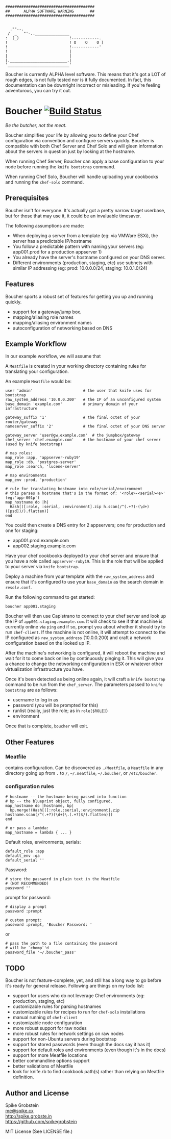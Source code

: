 
    #######################################
    ##      ALPHA SOFTWARE WARNING       ##
    #######################################


      .""--.
     /  _   "'-.._______________
    :  (_)                      !------------.
    !                           ! O    O    O )
    !                           !------------'
    !                           |
    |                           |
    |._________________________.|
    '___________________________'


Boucher is currently ALPHA level software. This means that it's got a LOT of rough edges,
is not fully tested nor is it fully documented. In fact, this documentation can be downright
incorrect or misleading. If you're feeling adventurous, you can try it out.

# Boucher [![Build Status](https://travis-ci.org/spikegrobstein/boucher.png)](https://travis-ci.org/spikegrobstein/boucher)

*Be the butcher, not the meat.*

Boucher simplifies your life by allowing you to define your Chef configuration via convention
and configure servers quickly. Boucher is compatible with both Chef Server and Chef Solo and
will gleen information about the servers in question just by looking at the hostname.

When running Chef Server, Boucher can apply a base configuration to your node before running
the `knife bootstrap` command.

When running Chef Solo, Boucher will handle uploading your cookbooks and running the `chef-solo`
command.

## Prerequisites

Boucher isn't for everyone. It's actually got a pretty narrow target userbase, but for those that may use it,
it could be an invaluable timesaver.

The following assumptions are made:

 * When deploying a server from a template (eg: via VMWare ESXi), the server has a predictable IP/hostname
 * You follow a predictable pattern with naming your servers (eg: app001.prod for a production appserver 1)
 * You already have the server's hostname configured on your DNS server.
 * Different environments (production, staging, etc) use subnets with similar IP addressing (eg: prod: 10.0.0.0/24, staging: 10.0.1.0/24)

## Features

Boucher sports a robust set of features for getting you up and running quickly.

 * support for a gateway/jump box.
 * mapping/aliasing role names
 * mapping/aliasing environment names
 * autoconfiguration of networking based on DNS

## Example Workflow

In our example workflow, we will assume that 

A `Meatfile` is created in your working directory containing rules for translating your configuration.

An example `Meatfile` would be:

    user 'admin'                      # the user that knife uses for bootstrap
    raw_system_address '10.0.0.200'   # the IP of an unconfigured system
    base_domain 'example.com'         # primary domain of your infrastructure

    gateway_suffix '1'                # the final octet of your router/gateway
    nameserver_suffix '2'             # the final octet of your DNS server

    gateway_server 'user@gw.example.com'  # the jumpbox/gateway
    chef_server 'chef.example.com'    # the hostname of your chef server (used by knife bootstrap)

    # map roles:
    map_role :app, 'appserver-ruby19'
    map_role :db, 'postgres-server'
    map_role :search, 'lucene-server'

    # map environments
    map_env :prod, 'production'

    # rule for translating hostname into role/serial/environment
    # this parses a hostname that's in the format of: '<role>-<serial><e>' (eg:'app-001p')
    map_hostname do |h|
      Hash[([:role, :serial, :environment].zip h.scan(/^(.+?)-(\d+)([psd])/).flatten)]
    end

You could then create a DNS entry for 2 appservers; one for production and one for staging:

 * app001.prod.example.com
 * app002.staging.example.com

Have your chef cookbooks deployed to your chef server and ensure that you have a role called `appserver-ruby19`.
This is the role that will be applied to your server via `knife bootstrap`.

Deploy a machine from your template with the `raw_system_address` and ensure that it's configured to use your
`base_domain` as the search domain in `resolv.conf`.

Run the following command to get started:

    boucher app001.staging

Boucher will then use Capistrano to connect to your chef server and look up the IP of `app001.staging.example.com`.
It will check to see if that machine is currently online via `ping` and if so, prompt you about whether it should
try to run `chef-client`. If the machine is not online, it will attempt to connect to the IP configured as
`raw_system_address` (10.0.0.200) and craft a network configuration based on the looked up IP.

After the machine's networking is configured, it will reboot the machine and wait for it to come back online by
continuously pinging it. This will give you a chance to change the networking configuration in ESX or whatever
other virtualization infrastructure you have.

Once it's been detected as being online again, it will craft a `knife bootstrap` command to be run from the
`chef_server`. The parameters passed to `knife bootstrap` are as follows:

 * username to log in as
 * password (you will be prompted for this)
 * runlist (really, just the role; as in `role[$ROLE]`)
 * environment

Once that is complete, `boucher` will exit.

## Other Features

### Meatfile

contains configuration.
Can be discovered as `./Meatfile`, a `Meatfile` in any directory going up from `.` to `/`, `~/.meatfile`, `~/.boucher`, or `/etc/boucher`.

### configuration rules

    # hostname -- the hostname being passed into function
    # bp -- the blueprint object, fully configured.
    map_hostname do |hostname, bp|
      bp.merge!(Hash[([:role,:serial,:environment].zip hostname.scan(/^(.+?)(\d+)\.(.+?)$/).flatten)])
    end

    # or pass a lambda:
    map_hostname = lambda { ... }

Default roles, environments, serials:

    default_role :app
    default_env :qa
    default_serial ''

Password:

    # store the password in plain text in the Meatfile
    # (NOT RECOMMENDED)
    password ''

prompt for password:

    # display a prompt
    password :prompt

    # custom prompt:
    password :prompt, 'Boucher Password: '
or

    # pass the path to a file containing the password
    # will be `chomp`'d
    password_file '~/.boucher_pass'

## TODO

Boucher is not feature-complete, yet, and still has a long way to go before it's ready for
general release. Following are things on my todo list:

 * support for users who do not leverage Chef environments (eg: production, staging, etc)
 * customizable rules for parsing hostnames
 * customizable rules for recipes to run for `chef-solo` installations
 * manual running of `chef-client`
 * customizable node configuration
 * more robust support for raw nodes
 * more robust rules for network settings on raw nodes
 * support for non-Ubuntu servers during bootstrap
 * support for stored passwords (even though the docs say it has it)
 * support for default roles and environments (even though it's in the docs)
 * support for more Meatfile locations
 * better commandline options support
 * better validations of Meatfile
 * look for knife.rb to find cookbook path(s) rather than relying on Meatfile definition.

## Author and License

Spike Grobstein  
me@spike.cx  
http://spike.grobste.in  
https://github.com/spikegrobstein

MIT License (See LICENSE file.)

